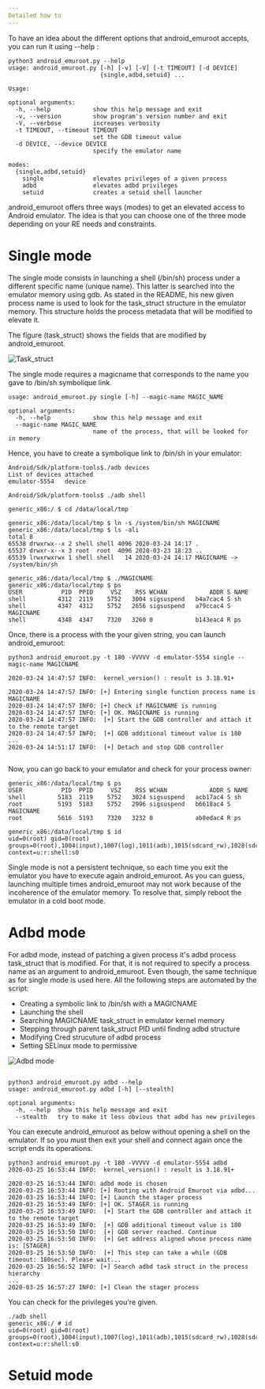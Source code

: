 ```yaml
---
Detailed how to 
---
```


To have an idea about the different options that android_emuroot accepts, you can run it using --help :

```
python3 android_emuroot.py --help 
usage: android_emuroot.py [-h] [-v] [-V] [-t TIMEOUT] [-d DEVICE]
                          {single,adbd,setuid} ...

Usage:

optional arguments:
  -h, --help            show this help message and exit
  -v, --version         show program's version number and exit
  -V, --verbose         increases verbosity
  -t TIMEOUT, --timeout TIMEOUT
                        set the GDB timeout value
  -d DEVICE, --device DEVICE
                        specify the emulator name

modes:
  {single,adbd,setuid}
    single              elevates privileges of a given process
    adbd                elevates adbd privileges
    setuid              creates a setuid shell launcher
```

android_emuroot offers three ways (modes) to get an elevated access to Android emulator. 
The idea is that you can choose one of the three mode depending on your RE needs and constraints. 

# Single mode
The single mode consists in launching a shell (/bin/sh) process under a different specific name (unique name). 
This latter is searched into the emulator memory using gdb. As stated in the README, his new given process name 
is used to look for the task_struct structure in the emulator memory. This structure holds the process metadata 
that will be modified to elevate it.

The figure (task_struct) shows the fields that are modified by android_emuroot. 

![Task_struct](./imgs/Emuroot-task_struct.png)


The single mode requires a magicname that corresponds to the name you gave to /bin/sh symbolique link.
```
usage: android_emuroot.py single [-h] --magic-name MAGIC_NAME

optional arguments:
  -h, --help            show this help message and exit
  --magic-name MAGIC_NAME
                        name of the process, that will be looked for in memory

```

Hence, you have to create a symbolique link to /bin/sh in your emulator:
```
Android/Sdk/platform-tools$./adb devices 
List of devices attached
emulator-5554   device

Android/Sdk/platform-tools$ ./adb shell 

generic_x86:/ $ cd /data/local/tmp 

generic_x86:/data/local/tmp $ ln -s /system/bin/sh MAGICNAME 
generic_x86:/data/local/tmp $ ls -ali
total 8
65538 drwxrwx--x 2 shell shell 4096 2020-03-24 14:17 .
65537 drwxr-x--x 3 root  root  4096 2020-03-23 18:23 ..
65539 lrwxrwxrwx 1 shell shell   14 2020-03-24 14:17 MAGICNAME -> /system/bin/sh

generic_x86:/data/local/tmp $ ./MAGICNAME                                                                                                                           
generic_x86:/data/local/tmp $ ps 
USER           PID  PPID     VSZ    RSS WCHAN            ADDR S NAME                       
shell         4312  2119    5752   3004 sigsuspend   b4a7cac4 S sh
shell         4347  4312    5752   2656 sigsuspend   a79ccac4 S MAGICNAME
shell         4348  4347    7320   3260 0            b143eac4 R ps

```
Once, there is a process with the your given string, you can launch android_emuroot:

```
python3 android_emuroot.py -t 180 -VVVVV -d emulator-5554 single --magic-name MAGICNAME

2020-03-24 14:47:57 INFO:  kernel_version() : result is 3.18.91+

2020-03-24 14:47:57 INFO: [+] Entering single function process name is MAGICNAME 
2020-03-24 14:47:57 INFO: [+] Check if MAGICNAME is running 
2020-03-24 14:47:57 INFO: [+] OK. MAGICNAME is running
2020-03-24 14:47:57 INFO:  [+] Start the GDB controller and attach it to the remote target
2020-03-24 14:47:57 INFO:  [+] GDB additional timeout value is 180
...
2020-03-24 14:51:17 INFO:  [+] Detach and stop GDB controller


```
Now, you can go back to your emulator and check for your process owner:

```
generic_x86:/data/local/tmp $ ps
USER           PID  PPID     VSZ    RSS WCHAN            ADDR S NAME                       
shell         5183  2119    5752   3024 sigsuspend   acb17ac4 S sh
root          5193  5183    5752   2996 sigsuspend   b6618ac4 S MAGICNAME
root          5616  5193    7320   3232 0            ab8edac4 R ps

generic_x86:/data/local/tmp $ id
uid=0(root) gid=0(root) groups=0(root),1004(input),1007(log),1011(adb),1015(sdcard_rw),1028(sdcard_r),3001(net_bt_admin),3002(net_bt),3003(inet),3006(net_bw_stats),3009(readproc),3011(uhid) context=u:r:shell:s0

```
Single mode is not a persistent technique, so each time you exit the emulator you have to execute again android_emuroot. 
As you can guess, launching multiple times android_emuroot may not work because of the incoherence of the emulator memory. To resolve that, simply reboot the emulator in a cold boot mode.


# Adbd mode 
For adbd mode, instead of patching a given process it's adbd process task_struct that is modified.
For that, it is not required to specify a process name as an argument to android_emuroot. Even though, the same technique as for single mode is used here. All the following steps are automated by the script:
* Creating a symbolic link to /bin/sh with a MAGICNAME
* Launching the shell 
* Searching MAGICNAME task_struct in emulator kernel memory
* Stepping through parent task_struct PID until finding adbd structure
* Modifying Cred strucuture of adbd process 
* Setting SELinux mode to permissive
  
![Adbd mode](./imgs/Emuroot-adbd-mode.png)


```

python3 android_emuroot.py adbd --help
usage: android_emuroot.py adbd [-h] [--stealth]

optional arguments:
  -h, --help  show this help message and exit
  --stealth   try to make it less obvious that adbd has new privileges

```

You can execute android_emuroot as below without opening a shell on the emulator. If so you must then exit your shell and connect again once the script ends its operations.

```
python3 android_emuroot.py -t 180 -VVVVV -d emulator-5554 adbd 
2020-03-25 16:53:44 INFO:  kernel_version() : result is 3.18.91+

2020-03-25 16:53:44 INFO: adbd mode is chosen
2020-03-25 16:53:44 INFO: [+] Rooting with Android Emuroot via adbd...
2020-03-25 16:53:44 INFO: [+] Launch the stager process
2020-03-25 16:53:49 INFO: [+] OK. STAGER is running
2020-03-25 16:53:49 INFO:  [+] Start the GDB controller and attach it to the remote target
2020-03-25 16:53:49 INFO:  [+] GDB additional timeout value is 180
2020-03-25 16:53:50 INFO:  [+] GDB server reached. Continue
2020-03-25 16:53:50 INFO:  [+] Get address aligned whose process name is: [STAGER]
2020-03-25 16:53:50 INFO:  [+] This step can take a while (GDB timeout: 180sec). Please wait...
2020-03-25 16:56:52 INFO: [+] Search adbd task struct in the process hierarchy
...
2020-03-25 16:57:27 INFO: [+] Clean the stager process
```

You can check for the privileges you're given. 

```
./adb shell
generic_x86:/ # id
uid=0(root) gid=0(root) groups=0(root),1004(input),1007(log),1011(adb),1015(sdcard_rw),1028(sdcard_r),3001(net_bt_admin),3002(net_bt),3003(inet),3006(net_bw_stats),3009(readproc),3011(uhid) context=u:r:shell:s0

```



# Setuid mode

 
 

